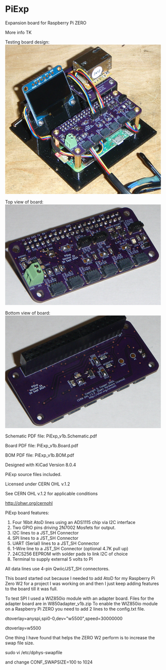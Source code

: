 # PiExp
Expansion board for Raspberry Pi ZERO

More info TK

Testing board design:
![alt text](https://github.com/Sd4Projects/PiExp/blob/main/PiExpTestSetup.png?raw=true "finishedboard")

Top view of board:
![alt text](https://github.com/Sd4Projects/PiExp/blob/main/PiExpTop.png?raw=true "TopView")

Bottom view of board:
![alt text](https://github.com/Sd4Projects/PiExp/blob/main/PiExpBot.png?raw=true "BottomView")

Schematic PDF file: PiExp_v1b.Schematic.pdf

Board PDF file: PiExp_v1b.Board.pdf

BOM PDF file: PiExp_v1b.BOM.pdf

Designed with KiCad Version 8.0.4

PiExp source files included.

Licensed under CERN OHL v.1.2

See CERN OHL v.1.2 for applicable conditions

http://ohwr.org/cernohl

PiExp board features:
1. Four 16bit AtoD lines using an ADS1115 chip via I2C interface
2. Two GPIO pins driving 2N7002 Mosfets for output.
3. I2C lines to a JST_SH Connector
4. SPI lines to a JST_SH Connector
5. UART (Serial) lines to a JST_SH Connector
6. 1-Wire line to a JST_SH Connector (optional 4.7K pull up)
7. 24CS256 EEPROM with solder pads to link I2C of choice
8. Terminal to supply external 5 volts to PI

All data lines use 4-pin Qwiic/JST_SH connectores.

This board started out because I needed to add AtoD for my Raspberry Pi Zero W2 for a project I was working on and then I just keep adding features to the board till it was full.

To test SPI I used a WIZ850io module with an adapter board. Files for the adapter board are in W850adapter_v1b.zip
To enable the WIZ850io module on a Raspberry Pi ZERO you need to add 2 lines to the config.txt file.

dtoverlay=anyspi,spi0-0,dev="w5500",speed=30000000

dtoverlay=w5500

One thing I have found that helps the ZERO W2 perform is to increase the swap file size.

sudo vi /etc/dphys-swapfile

   and change CONF_SWAPSIZE=100 to 1024
